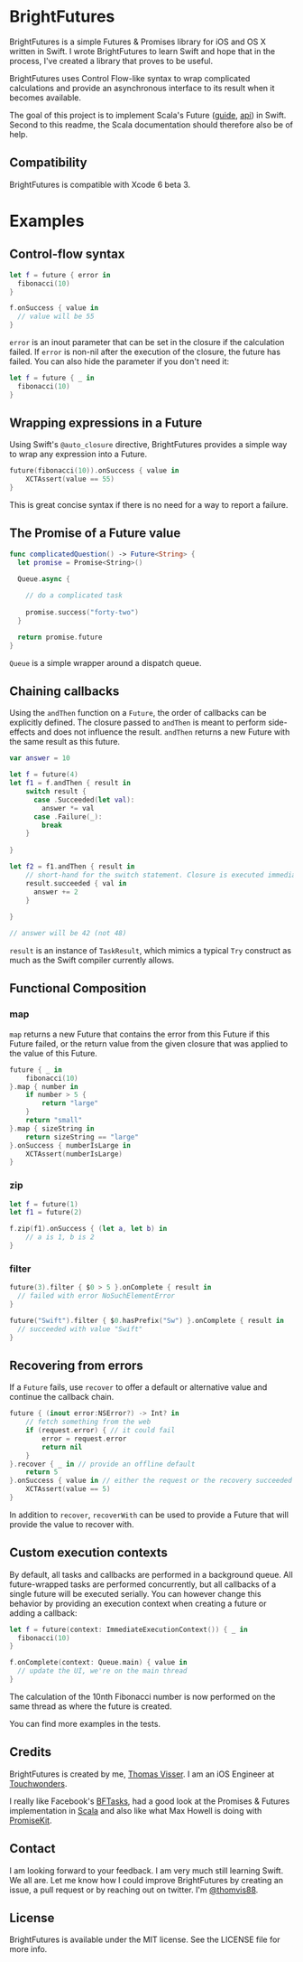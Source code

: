 BrightFutures
=============

BrightFutures is a simple Futures &amp; Promises library for iOS and OS X written in Swift. I wrote BrightFutures to learn Swift and hope that in the process, I've created a library that proves to be useful.

BrightFutures uses Control Flow-like syntax to wrap complicated calculations and provide an asynchronous interface to its result when it becomes available.

The goal of this project is to implement Scala's Future ([guide](http://docs.scala-lang.org/overviews/core/futures.html), [api](http://www.scala-lang.org/api/current/#scala.concurrent.Future)) in Swift. Second to this readme, the Scala documentation should therefore also be of help.

## Compatibility
BrightFutures is compatible with Xcode 6 beta 3.

# Examples

## Control-flow syntax

```swift
let f = future { error in
  fibonacci(10)
}

f.onSuccess { value in
  // value will be 55
}
```

`error` is an inout parameter that can be set in the closure if the calculation failed. If `error` is non-nil after the execution of the closure, the future has failed. You can also hide the parameter if you don't need it:

```swift
let f = future { _ in
  fibonacci(10)
}
```

## Wrapping expressions in a Future
Using Swift's `@auto_closure` directive, BrightFutures provides a  simple way to wrap any expression into a Future.

```swift
future(fibonacci(10)).onSuccess { value in
    XCTAssert(value == 55)
}
```

This is great concise syntax if there is no need for a way to report a failure.

## The Promise of a Future value
```swift
func complicatedQuestion() -> Future<String> {
  let promise = Promise<String>()

  Queue.async {
  
    // do a complicated task
    
    promise.success("forty-two")
  }

  return promise.future
}
```

`Queue` is a simple wrapper around a dispatch queue.

## Chaining callbacks

Using the `andThen` function on a `Future`, the order of callbacks can be explicitly defined. The closure passed to `andThen` is meant to perform side-effects and does not influence the result. `andThen` returns a new Future with the same result as this future.


```swift
var answer = 10

let f = future(4)
let f1 = f.andThen { result in
    switch result {
      case .Succeeded(let val):
        answer *= val
      case .Failure(_):
        break
    }
    
}

let f2 = f1.andThen { result in
    // short-hand for the switch statement. Closure is executed immediately iff result is .Succeeded
    result.succeeded { val in
      answer += 2
    }
    
}

// answer will be 42 (not 48)
```

`result` is an instance of `TaskResult`, which mimics a typical `Try` construct as much as the Swift compiler currently allows.

## Functional Composition

### map

`map` returns a new Future that contains the error from this Future if this Future failed, or the return value from the given closure that was applied to the value of this Future.

```swift
future { _ in
    fibonacci(10)
}.map { number in
    if number > 5 {
        return "large"
    }
    return "small"
}.map { sizeString in
    return sizeString == "large"
}.onSuccess { numberIsLarge in
    XCTAssert(numberIsLarge)
}
```

### zip

```swift
let f = future(1)
let f1 = future(2)

f.zip(f1).onSuccess { (let a, let b) in
    // a is 1, b is 2
}
```

### filter
```swift
future(3).filter { $0 > 5 }.onComplete { result in
  // failed with error NoSuchElementError
}

future("Swift").filter { $0.hasPrefix("Sw") }.onComplete { result in
  // succeeded with value "Swift"
}
```


## Recovering from errors
If a `Future` fails, use `recover` to offer a default or alternative value and continue the callback chain.

```swift
future { (inout error:NSError?) -> Int? in
    // fetch something from the web
    if (request.error) { // it could fail
        error = request.error
        return nil    
    }
}.recover { _ in // provide an offline default
    return 5
}.onSuccess { value in // either the request or the recovery succeeded
    XCTAssert(value == 5)
}
```

In addition to `recover`, `recoverWith` can be used to provide a Future that will provide the value to recover with.

## Custom execution contexts
By default, all tasks and callbacks are performed in a background queue. All future-wrapped tasks are performed concurrently, but all callbacks of a single future will be executed serially. You can however change this behavior by providing an execution context when creating a future or adding a callback:

```swift
let f = future(context: ImmediateExecutionContext()) { _ in
  fibonacci(10)
}

f.onComplete(context: Queue.main) { value in
  // update the UI, we're on the main thread
}
```

The calculation of the 10nth Fibonacci number is now performed on the same thread as where the future is created.

You can find more examples in the tests.

## Credits

BrightFutures is created by me, [Thomas Visser](https://github.com/Thomvis). I am an iOS Engineer at [Touchwonders](http://www.touchwonders.com/).

I really like Facebook's [BFTasks](https://github.com/BoltsFramework/Bolts-iOS), had a good look at the Promises & Futures implementation in [Scala](http://docs.scala-lang.org/overviews/core/futures.html) and also like what Max Howell is doing with [PromiseKit](https://github.com/mxcl/PromiseKit).

## Contact

I am looking forward to your feedback. I am very much still learning Swift. We all are. Let me know how I could improve BrightFutures by creating an issue, a pull request or by reaching out on twitter. I'm [@thomvis88](https://twitter.com/thomvis88).

## License

BrightFutures is available under the MIT license. See the LICENSE file for more info.
